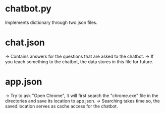 # chatbot.py
Implements dictionary through two json files.

# chat.json
-> Contains answers for the questions that are asked to the chatbot.
-> If you teach something to the chatbot, the data stores in this file for future.

# app.json
-> Try to ask "Open Chrome", It will first search the "chrome.exe" file in the directories and save its location to app.json.
-> Searching takes time so, the saved location serves as cache access for the chatbot.
